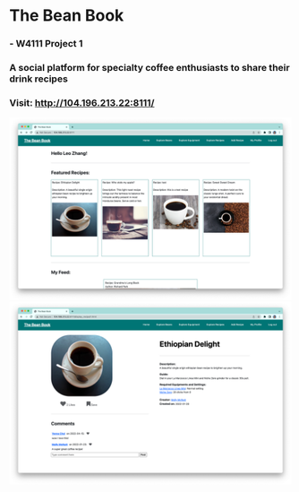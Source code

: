# The Bean Book
### - W4111 Project 1
### A social platform for specialty coffee enthusiasts to share their drink recipes
### Visit: http://104.196.213.22:8111/
![Website Home Page Screenshot](screenshots/home.png)
![Website Home Page Screenshot](screenshots/recipe_page.png)
